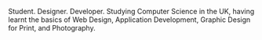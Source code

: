 Student. Designer. Developer.
Studying Computer Science in the UK, having learnt the basics of Web Design, Application Development, Graphic Design for Print, and Photography.
